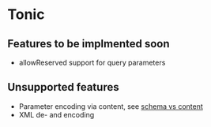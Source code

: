 # Tonic


## Features to be implmented soon
- allowReserved support for query parameters

## Unsupported features
- Parameter encoding via content, see [schema vs content](https://swagger.io/docs/specification/v3_0/describing-parameters/#schema-vs-content)
- XML de- and encoding
